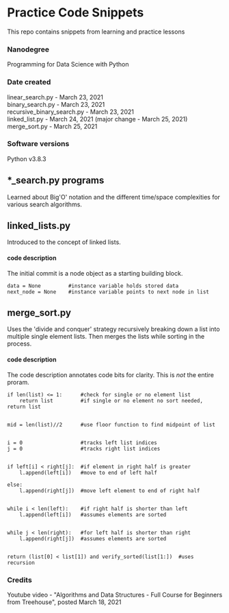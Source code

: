 # Practice Code Snippets
This repo contains snippets from learning and practice lessons

### Nanodegree
Programming for Data Science with Python

### Date created
linear_search.py - March 23, 2021  
binary_search.py - March 23, 2021    
recursive_binary_search.py - March 23, 2021  
linked_list.py - March 24, 2021 (major change - March 25, 2021)  
merge_sort.py - March 25, 2021

### Software versions
Python v3.8.3


## *_search.py programs
Learned about Big'O' notation and the different time/space complexities for various search algorithms.

## linked_lists.py
Introduced to the concept of linked lists.

#### code description
The initial commit is a node object as a starting building block.

```
data = None         #instance variable holds stored data 
next_node = None    #instance variable points to next node in list
```

## merge_sort.py
Uses the 'divide and conquer' strategy recursively breaking down a list into multiple single element lists. Then merges the lists while sorting in the process.

#### code description
The code description annotates code bits for clarity. This is *not* the entire proram.

```
if len(list) <= 1:      #check for single or no element list
    return list         #if single or no element no sort needed, return list
	
	
mid = len(list)//2      #use floor function to find midpoint of list


i = 0                   #tracks left list indices
j = 0                   #tracks right list indices


if left[i] < right[j]:  #if element in right half is greater
    l.append(left[i])   #move to end of left half
	
else:
    l.append(right[j])  #move left element to end of right half
	

while i < len(left):    #if right half is shorter than left
    l.append(left[i])   #assumes elements are sorted	
	
	
while j < len(right):   #for left half is shorter than right
    l.append(right[j])  #assumes elements are sorted


return (list[0] < list[1]) and verify_sorted(list[1:])	#uses recursion
```

### Credits
Youtube video - "Algorithms and Data Structures - Full Course for Beginners from Treehouse", posted March 18, 2021

